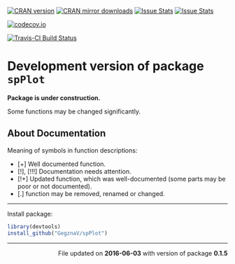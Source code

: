 <!-- README.md is generated from README.Rmd. Please edit that file -->
[![CRAN version](http://www.r-pkg.org/badges/version/spPlot)](http://cran.rstudio.com/web/packages/spPlot/index.html) [![CRAN mirror downloads](http://cranlogs.r-pkg.org/badges/spPlot)](http://cran.rstudio.com/web/packages/spPlot/index.html) [![Issue Stats](http://issuestats.com/github/GegznaV/spPlot/badge/pr?style=flat)](http://issuestats.com/github/GegznaV/spPlot) [![Issue Stats](http://issuestats.com/github/GegznaV/spPlot/badge/issue?style=flat)](http://issuestats.com/github/GegznaV/spPlot)

[![codecov.io](https://codecov.io/github/GegznaV/spPlot/coverage.svg?branch=master)](https://codecov.io/github/GegznaV/spPlot?branch=master)

[![Travis-CI Build Status](https://travis-ci.org/GegznaV/spPlot.png?branch=master)](https://travis-ci.org/GegznaV/spPlot)

Development version of package `spPlot`
=======================================

**Package is under construction.**

Some functions may be changed significantly.

About Documentation
-------------------

Meaning of symbols in function descriptions:

-   \[+\] Well documented function.
-   \[!\], \[!!!\] Documentation needs attention.
-   \[!+\] Updated function, which was well-documented (some parts may be poor or not documented).
-   \[.\] function may be removed, renamed or changed.

------------------------------------------------------------------------

Install package:

``` r
library(devtools)
install_github("GegznaV/spPlot")
```

------------------------------------------------------------------------

<p align="right">
File updated on <b>2016-06-03</b> with version of package <b>0.1.5</b>
</p>
